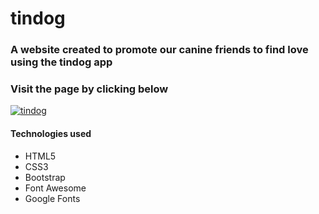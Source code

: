 # tindog

### A website created to promote our canine friends to find love using the tindog app
### Visit the page by clicking below

[![tindog](https://github.com/timscully-github/tindog/blob/master/TinDog/images/tindog-preview.png)](https://timscully-github.github.io/tindog/)

#### Technologies used
* HTML5
* CSS3
* Bootstrap
* Font Awesome
* Google Fonts
